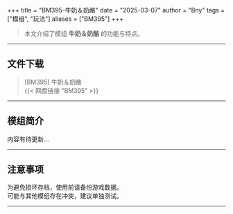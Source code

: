 +++
title = "BM395-牛奶＆奶酪"
date = "2025-03-07"
author = "Bny"
tags = ["模组", "玩法"]
aliases = ["BM395"]
+++

> 本文介绍了模组 **牛奶＆奶酪** 的功能与特点。

---

## 文件下载

> [BM395] 牛奶＆奶酪  
{{< 网盘链接 "BM395" >}}  

---

## 模组简介

>  
内容有待更新...  

---

## 注意事项

>  
为避免损坏存档，使用前请备份游戏数据。  
可能与其他模组存在冲突，建议单独测试。  

---

